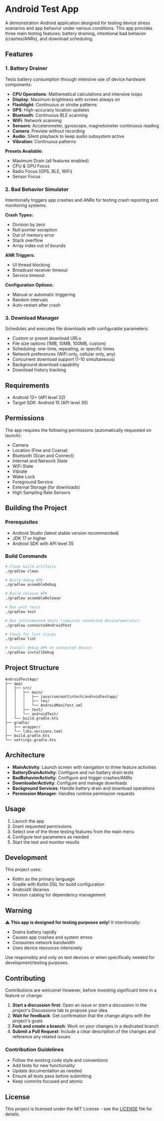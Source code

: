 # Android Test App

A demonstration Android application designed for testing device stress scenarios and app behavior under various conditions. This app provides three main testing features: battery draining, intentional bad behavior (crashes/ANRs), and download scheduling.

## Features

### 1. Battery Drainer
Tests battery consumption through intensive use of device hardware components:

- **CPU Operations**: Mathematical calculations and intensive loops
- **Display**: Maximum brightness with screen always on
- **Flashlight**: Continuous or strobe patterns
- **GPS**: High-accuracy location updates
- **Bluetooth**: Continuous BLE scanning
- **WiFi**: Network scanning
- **Sensors**: Accelerometer, gyroscope, magnetometer continuous reading
- **Camera**: Preview without recording
- **Audio**: Silent playback to keep audio subsystem active
- **Vibration**: Continuous patterns

**Presets Available:**
- Maximum Drain (all features enabled)
- CPU & GPU Focus
- Radio Focus (GPS, BLE, WiFi)
- Sensor Focus

### 2. Bad Behavior Simulator
Intentionally triggers app crashes and ANRs for testing crash reporting and monitoring systems:

**Crash Types:**
- Division by zero
- Null pointer exception
- Out of memory error
- Stack overflow
- Array index out of bounds

**ANR Triggers:**
- UI thread blocking
- Broadcast receiver timeout
- Service timeout

**Configuration Options:**
- Manual or automatic triggering
- Random intervals
- Auto-restart after crash

### 3. Download Manager
Schedules and executes file downloads with configurable parameters:

- Custom or preset download URLs
- File size options (1MB, 10MB, 100MB, custom)
- Scheduling: one-time, repeating, or specific times
- Network preferences (WiFi only, cellular only, any)
- Concurrent download support (1-10 simultaneous)
- Background download capability
- Download history tracking

## Requirements

- Android 12+ (API level 32)
- Target SDK: Android 15 (API level 35)

## Permissions

The app requires the following permissions (automatically requested on launch):
- Camera
- Location (Fine and Coarse)
- Bluetooth (Scan and Connect)
- Internet and Network State
- WiFi State
- Vibrate
- Wake Lock
- Foreground Service
- External Storage (for downloads)
- High Sampling Rate Sensors

## Building the Project

### Prerequisites
- Android Studio (latest stable version recommended)
- JDK 17 or higher
- Android SDK with API level 35

### Build Commands

```bash
# Clean build artifacts
./gradlew clean

# Build debug APK
./gradlew assembleDebug

# Build release APK
./gradlew assembleRelease

# Run unit tests
./gradlew test

# Run instrumented tests (requires connected device/emulator)
./gradlew connectedAndroidTest

# Check for lint issues
./gradlew lint

# Install debug APK on connected device
./gradlew installDebug
```

## Project Structure

```
AndroidTestApp/
├── app/
│   ├── src/
│   │   ├── main/
│   │   │   ├── java/com/mattintech/androidtestapp/
│   │   │   ├── res/
│   │   │   └── AndroidManifest.xml
│   │   ├── test/
│   │   └── androidTest/
│   └── build.gradle.kts
├── gradle/
│   ├── wrapper/
│   └── libs.versions.toml
├── build.gradle.kts
└── settings.gradle.kts
```

## Architecture

- **MainActivity**: Launch screen with navigation to three feature activities
- **BatteryDrainActivity**: Configure and run battery drain tests
- **BadBehaviorActivity**: Configure and trigger crashes/ANRs
- **DownloaderActivity**: Configure and manage downloads
- **Background Services**: Handle battery drain and download operations
- **Permission Manager**: Handles runtime permission requests

## Usage

1. Launch the app
2. Grant requested permissions
3. Select one of the three testing features from the main menu
4. Configure test parameters as needed
5. Start the test and monitor results

## Development

This project uses:
- Kotlin as the primary language
- Gradle with Kotlin DSL for build configuration
- AndroidX libraries
- Version catalog for dependency management

## Warning

⚠️ **This app is designed for testing purposes only!** It intentionally:
- Drains battery rapidly
- Causes app crashes and system stress
- Consumes network bandwidth
- Uses device resources intensively

Use responsibly and only on test devices or when specifically needed for development/testing purposes.

## Contributing

Contributions are welcome! However, before investing significant time in a feature or change:

1. **Start a discussion first**: Open an issue or start a discussion in the project's Discussions tab to propose your idea
2. **Wait for feedback**: Get confirmation that the change aligns with the project's goals
3. **Fork and create a branch**: Work on your changes in a dedicated branch
4. **Submit a Pull Request**: Include a clear description of the changes and reference any related issues

### Contribution Guidelines

- Follow the existing code style and conventions
- Add tests for new functionality
- Update documentation as needed
- Ensure all tests pass before submitting
- Keep commits focused and atomic

## License

This project is licensed under the MIT License - see the [LICENSE](LICENSE) file for details.